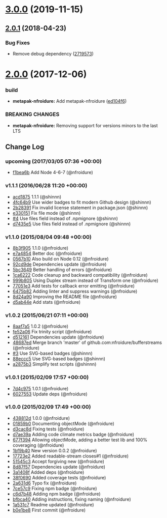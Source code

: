 # [3.0.0](https://github.com/nfroidure/BufferStreams/compare/v2.0.1...v3.0.0) (2019-11-15)



<a name="2.0.1"></a>
## [2.0.1](https://github.com/nfroidure/BufferStreams/compare/v2.0.0...v2.0.1) (2018-04-23)


### Bug Fixes

* Remove debug dependency ([2719573](https://github.com/nfroidure/BufferStreams/commit/2719573))



<a name="2.0.0"></a>
# [2.0.0](https://github.com/nfroidure/BufferStreams/compare/v1.1.1...v2.0.0) (2017-12-06)


### build

* **metapak-nfroidure:** Add metapak-nfroidure ([ed104f6](https://github.com/nfroidure/BufferStreams/commit/ed104f6))


### BREAKING CHANGES

* **metapak-nfroidure:** Removing support for versions minors to the last LTS



## Change Log

### upcoming (2017/03/05 07:36 +00:00)
- [f1bea6b](https://github.com/nfroidure/bufferstreams/commit/f1bea6bc9ad1c013457b9b9137f6dae70e9cab6b) Add Node 4-6-7 (@nfroidure)

### v1.1.1 (2016/06/28 11:20 +00:00)
- [acd1875](https://github.com/nfroidure/bufferstreams/commit/acd18756a3066c72b4cff8aa79aa44a3dcb4f85f) 1.1.1 (@shinnn)
- [4fc64b9](https://github.com/nfroidure/bufferstreams/commit/4fc64b9be16693e59920b976d4822adf52ec6f3d) Use wider badges to fit modern Github design (@shinnn)
- [2b28391](https://github.com/nfroidure/bufferstreams/commit/2b2839191eec654af9361fc654d430f69bc6d622) Fix invalid license statement in package.json (@shinnn)
- [e330151](https://github.com/nfroidure/bufferstreams/commit/e330151fd994b90d4383e2e189f18f628c3c1157) Fix file mode (@shinnn)
- [#4](https://github.com/nfroidure/bufferstreams/pull/4) Use files field instead of .npmignore (@shinnn)
- [d7435e5](https://github.com/nfroidure/bufferstreams/commit/d7435e5729b4684492e746d015bbfee39ac564dc) Use files field instead of .npmignore (@shinnn)

### v1.1.0 (2015/08/04 09:48 +00:00)
- [8b3f905](https://github.com/nfroidure/bufferstreams/commit/8b3f9058764b4ff8095df90eea55ea7683d3ee33) 1.1.0 (@nfroidure)
- [e7a4854](https://github.com/nfroidure/bufferstreams/commit/e7a4854d032682593851e20c20ac0b63587594d7) Better doc (@nfroidure)
- [0567b10](https://github.com/nfroidure/bufferstreams/commit/0567b10f2a8cc6ddb1eada72a9178533b1fa1dd2) Also build on Node 0.12 (@nfroidure)
- [92cd9de](https://github.com/nfroidure/bufferstreams/commit/92cd9de1752cbb70d403c4fbbee0532e762bf3e1) Dependencies update (@nfroidure)
- [5bc3649](https://github.com/nfroidure/bufferstreams/commit/5bc3649e1c8f58505cad3393cbf67c47581dac13) Better handling of errors (@nfroidure)
- [1ca6222](https://github.com/nfroidure/bufferstreams/commit/1ca6222b488072004305156c94a388c100df6fc7) Code cleanup and backward compatibility (@nfroidure)
- [999b805](https://github.com/nfroidure/bufferstreams/commit/999b805be2007b5a1100f9cdbf0f911aa667afab) Using Duplex stream instead of Transform one (@nfroidure)
- [77051e3](https://github.com/nfroidure/bufferstreams/commit/77051e330e82931acf3fb4c4b0b4f24aa4ae13de) Add tests for callback error emitting (@nfroidure)
- [6475b82](https://github.com/nfroidure/bufferstreams/commit/6475b820cbc5a80f4e98bea86cdda3acc6ec7743) Adding linter and suppress warnings (@nfroidure)
- [8d24a90](https://github.com/nfroidure/bufferstreams/commit/8d24a90bf5b91c1185f5c5f00cc32a4b65fc9fc5) Improving the README file (@nfroidure)
- [d5ab44e](https://github.com/nfroidure/bufferstreams/commit/d5ab44e5ddeaddd73744158d046eb71b2fb29fb6) Add stats (@nfroidure)

### v1.0.2 (2015/06/21 07:11 +00:00)
- [8aaf7a5](https://github.com/nfroidure/bufferstreams/commit/8aaf7a576177d3c2c1e626d8bfba091d47d7cea3) 1.0.2 (@nfroidure)
- [fe52a06](https://github.com/nfroidure/bufferstreams/commit/fe52a06f252b161676f722624e74e9290b845320) Fix trinity script (@nfroidure)
- [d512161](https://github.com/nfroidure/bufferstreams/commit/d5121614d055a63fca0072ebfc360fc17f8e04aa) Dependencies update (@nfroidure)
- [48687ed](https://github.com/nfroidure/bufferstreams/commit/48687ed86eea5262693bb9b11097003bc0985b19) Merge branch 'master' of github.com:nfroidure/bufferstreams (@nfroidure)
- [#3](https://github.com/nfroidure/bufferstreams/pull/3) Use SVG-based badges (@shinnn)
- [88eccc5](https://github.com/nfroidure/bufferstreams/commit/88eccc50275e9317cba820a72f69f611c69cf3ab) Use SVG-based badges (@shinnn)
- [a2875b3](https://github.com/nfroidure/bufferstreams/commit/a2875b323ec90b0d4d7afb60186a07c9f60f9350) Simplify test scripts (@shinnn)

### v1.0.1 (2015/02/09 17:57 +00:00)
- [7d4c975](https://github.com/nfroidure/bufferstreams/commit/7d4c975accd17ea382845d93e11761ad8c364534) 1.0.1 (@nfroidure)
- [6027553](https://github.com/nfroidure/bufferstreams/commit/602755373fd77d9ca34248b2ba106bcd57e49dce) Update deps (@nfroidure)

### v1.0.0 (2015/02/09 17:49 +00:00)
- [438812d](https://github.com/nfroidure/bufferstreams/commit/438812dc9e6ecfbc7bd184503a341b0627aa9bf6) 1.0.0 (@nfroidure)
- [01859b0](https://github.com/nfroidure/bufferstreams/commit/01859b0b32a8bb630d97aec3e01dac9148fd7b17) Documenting objectMode (@nfroidure)
- [d3cac8d](https://github.com/nfroidure/bufferstreams/commit/d3cac8dab9a8d6f8275e82eedfafe929b156c258) Fixing tests (@nfroidure)
- [d7ae39a](https://github.com/nfroidure/bufferstreams/commit/d7ae39a4bab7f77a93cde5993f8da703e21db0f0) Adding code climate metrics badge (@nfroidure)
- [677f394](https://github.com/nfroidure/bufferstreams/commit/677f394d68a49afd6a24865a111c061985f8739f) Allowing objectMode, adding a better test lib and 100% coveraging (@nfroidure)
- [1bf9b40](https://github.com/nfroidure/bufferstreams/commit/1bf9b404b47c801387867b9a3614041c5285cfe2) New version 0.0.2 (@nfroidure)
- [17723e2](https://github.com/nfroidure/bufferstreams/commit/17723e212599d3a6dd582980b98331c0651a93ea) Added readable-stream closes#1 (@nfroidure)
- [51545c3](https://github.com/nfroidure/bufferstreams/commit/51545c3e26b26315c17b17bb9a09986b39a538bf) Accept forgiving new (@nfroidure)
- [8d87f57](https://github.com/nfroidure/bufferstreams/commit/8d87f576047d65b2a86680df4d4a6469202d96e1) Dependencies update (@nfroidure)
- [3a1408f](https://github.com/nfroidure/bufferstreams/commit/3a1408fd7886a0dd5f1edf357d4c2373521ae032) Added deps (@nfroidure)
- [38f0690](https://github.com/nfroidure/bufferstreams/commit/38f06902efe745a9cbf648fe6634a2c78c18a544) Added coverage tests (@nfroidure)
- [2a631d6](https://github.com/nfroidure/bufferstreams/commit/2a631d66a41547e32f79dcba2ffe164d3f890bf9) Typo fix (@nfroidure)
- [7ce57c9](https://github.com/nfroidure/bufferstreams/commit/7ce57c96aa95a24038442026b318f98ee5e9318e) Fixing npm badge (@nfroidure)
- [c6d7b48](https://github.com/nfroidure/bufferstreams/commit/c6d7b486bc537b57997dd329966d53a216f30bff) Adding npm badge (@nfroidure)
- [bfbca40](https://github.com/nfroidure/bufferstreams/commit/bfbca40112d3341989961a7ddbed838d2620b8e2) Adding instructions, fixing naming (@nfroidure)
- [1a531c7](https://github.com/nfroidure/bufferstreams/commit/1a531c78b79642c76bcdd09aa0262342833e6203) Readme updated (@nfroidure)
- [b0e1be8](https://github.com/nfroidure/bufferstreams/commit/b0e1be875aa9583ed44b2f1e9c74d050ef777ebb) First commit (@nfroidure)